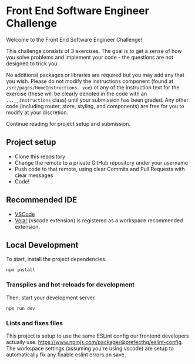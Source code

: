 # Front End Software Engineer Challenge

Welcome to the Front End Software Engineer Challenge!

This challenge consists of 3 exercises. The goal is to get a sense of how you solve problems and implement your code - the  questions are not designed to trick you.

No additional packages or libraries are required but you may add any that you wish.  Please do not modify the instructions component (found at `/src/pages/HomeInstructions. vue`) or any of the instruction text for the exercise (these will be clearly denoted in  the code with an `...__instructions` class) until your submission has been graded.  Any other code (including router, store, styling, and components) are free for you to modify at your discretion.

Continue reading for project setup and submission.

## Project setup

- Clone this repository
- Change the remote to a private GitHub repository under your username
- Push code to that remote, using clear Commits and Pull Requests with clear messages
- Code!

## Recommended IDE

- [VSCode](https://code.visualstudio.com/)
- [Volar](https://marketplace.visualstudio.com/items?itemName=johnsoncodehk.volar) (vscode extension) is registered as a workspace recommended extension. 

## Local Development

To start, install the project dependencies.

```
npm install
```


### Transpiles and hot-reloads for development

Then, start your development server.

```
npm run dev
```

### Lints and fixes files

This project is setup to use the same ESLint config our frontend developers actually use. https://www.npmjs.com/package/@prefecthq/eslint-config. The workspace settings (assuming you're using vscode) are setup to automatically fix any fixable eslint errors on save.
